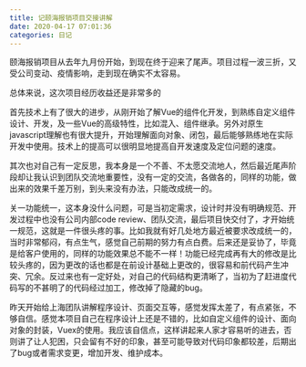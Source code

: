 ```yaml
---
title: 记颐海报销项目交接讲解
date: 2020-04-17 07:01:36
categories: 日记
---
```

颐海报销项目从去年九月份开始，到现在终于迎来了尾声。项目过程一波三折，又
受公司变动、疫情影响，走到现在确实不太容易。

总体来说，这次项目经历收益还是非常多的

首先技术上有了很大的进步，从刚开始了解Vue的组件化开发，到熟练自定义组件设计、开发，及一些Vue的高级特性，比如混入、组件继承。另外对原生javascript理解也有很大提升，开始理解面向对象、闭包，最后能够熟练地在实际开发中使用。技术上的提高可以很明显地提高自开发速度及定位问题的速度。

其次也对自己有一定反思，我本身是一个不善、不太愿交流地人，然后最近尾声阶段却让我认识到团队交流地重要性，没有一定的交流，各做各的，同样的功能，做出来的效果千差万别，到头来没有办法，只能改成统一的。

关一功能统一，这本身没什么问题，可是当初定需求，设计时并没有明确规范、开发过程中也没有公司内部code review、团队交流，最后项目快交付了，才开始统一规范，这就是一件很头疼的事。比如我就有好几处地方最近被要求改成统一的，当时非常郁闷，有点生气，感觉自己前期的努力有点白费。后来还是妥协了，毕竟是给客户使用的，同样的功能效果总不能不一样！功能已经完成再有大的修改是比较头疼的，因为更改的话也都是在前设计基础上更改的，很容易和前代码产生冲突、冗余。反过来也有一定好处，对自己的代码结构更清晰了，当初为了赶进度代码写的不甚明了的代码经过加工，修改掉了隐藏的bug。

昨天开始给上海团队讲解程序设计、页面交互等，感觉发挥太差了，有点紧张，不够自信。感觉本项目自己在程序设计上还是不错的，比如自定义组件的设计、面向对象的封装，Vuex的使用。我应该自信点，这样讲起来人家才容易听的进去，否则讲了让人犯困，只会留有不好的印象，甚至可能导致对代码印象都较差，后期出了bug或者需求变更，增加开发、维护成本。

